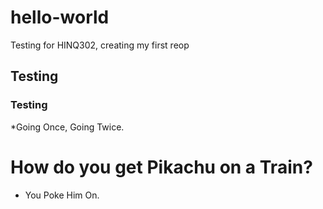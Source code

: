 # hello-world
Testing for HINQ302, creating my first reop
## Testing
### Testing
*Going Once, Going Twice.
# How do you get Pikachu on a Train?
* You Poke Him On.
